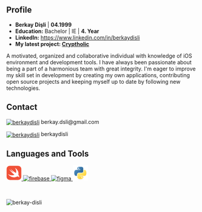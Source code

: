 ## Profile
 - **Berkay Dişli** | **04.1999**
 - **Education:** Bachelor | IE | **4. Year**
 - **LinkedIn:** https://www.linkedin.com/in/berkaydisli
 - **My latest project: [Cryptholic](https://github.com/Berkay-Disli/Cryptholic)**
 
 A motivated, organized and collaborative individual with knowledge of iOS environment and development tools. I have always been passionate about being a part of a harmonious team with great integrity. 
I'm eager to improve my skill set in development by creating my own applications, contributing open source projects and keeping myself up to date by following new technologies. 

 ## Contact
<p align="left">
<a href="https://mail.google.com" target="blank"><img align="center" src="https://marka-logo.com/wp-content/uploads/2020/11/Gmail-Logo.png" alt="berkaydisli" height="30" width="40" /></a> berkay.dsli@gmail.com </p>
<p align="left">
<a href="https://linkedin.com/in/berkaydisli" target="blank"><img align="center" src="https://raw.githubusercontent.com/rahuldkjain/github-profile-readme-generator/master/src/images/icons/Social/linked-in-alt.svg" alt="berkaydisli" height="30" width="40" /></a> berkaydisli
</p>



## Languages and Tools
<p align="left"> <a href="https://developer.apple.com/swift/" target="_blank" rel="noreferrer"> <img src="https://raw.githubusercontent.com/devicons/devicon/master/icons/swift/swift-original.svg" alt="swift" width="40" height="40"/> </a> <a href="https://firebase.google.com/" target="_blank" rel="noreferrer"> <img src="https://www.vectorlogo.zone/logos/firebase/firebase-icon.svg" alt="firebase" width="40" height="40"/> </a> <a href="https://www.figma.com/" target="_blank" rel="noreferrer"> <img src="https://www.vectorlogo.zone/logos/figma/figma-icon.svg" alt="figma" width="40" height="40"/> </a>  <a href="https://www.python.org" target="_blank" rel="noreferrer"> <img src="https://raw.githubusercontent.com/devicons/devicon/master/icons/python/python-original.svg" alt="python" width="40" height="40"/> </a></p>

<br />

<p><img align="center" src="https://github-readme-streak-stats.herokuapp.com/?user=berkay-disli&theme=dark" alt="berkay-disli" /></p>
